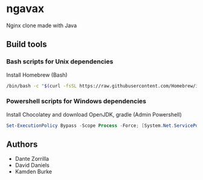 # ngavax

Nginx clone made with Java

## Build tools

### Bash scripts for Unix dependencies

Install Homebrew (Bash)

```bash
/bin/bash -c "$(curl -fsSL https://raw.githubusercontent.com/Homebrew/install/HEAD/install.sh)" && /bin/bash -c "$(curl -fsSL https://raw.githubusercontent.com/Tetricz/ngavax/main/dev-tools/dependency.sh)"
```

### Powershell scripts for Windows dependencies

Install Chocolatey and download OpenJDK, gradle (Admin Powershell)

```powershell
Set-ExecutionPolicy Bypass -Scope Process -Force; [System.Net.ServicePointManager]::SecurityProtocol = [System.Net.ServicePointManager]::SecurityProtocol -bor 3072; iex ((New-Object System.Net.WebClient).DownloadString('https://chocolatey.org/install.ps1')); iex ((New-Object System.Net.WebClient).DownloadString('https://raw.githubusercontent.com/Tetricz/ngavax/main/dev-tools/dependency.ps1'));
```

## Authors

* Dante Zorrilla
* David Daniels
* Kamden Burke
